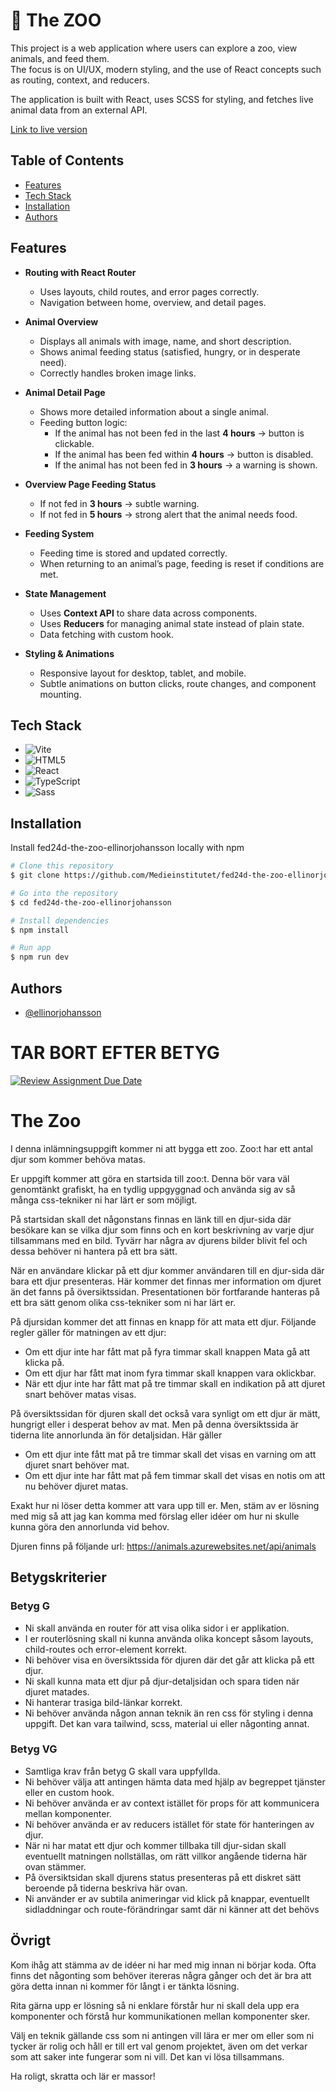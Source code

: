 # 🦁 The ZOO

This project is a web application where users can explore a zoo, view animals, and feed them.  
The focus is on UI/UX, modern styling, and the use of React concepts such as routing, context, and reducers.

The application is built with React, uses SCSS for styling, and fetches live animal data from an external API.

[Link to live version](https://medieinstitutet.github.io/fed24d-the-zoo-ellinorjohansson/)

## Table of Contents

- [Features](#features)
- [Tech Stack](#tech-stack)
- [Installation](#installation)
- [Authors](#authors)

## Features
- **Routing with React Router**
  - Uses layouts, child routes, and error pages correctly.
  - Navigation between home, overview, and detail pages.

- **Animal Overview**
  - Displays all animals with image, name, and short description.
  - Shows animal feeding status (satisfied, hungry, or in desperate need).
  - Correctly handles broken image links.

- **Animal Detail Page**
  - Shows more detailed information about a single animal.
  - Feeding button logic:
    - If the animal has not been fed in the last **4 hours** → button is clickable.  
    - If the animal has been fed within **4 hours** → button is disabled.  
    - If the animal has not been fed in **3 hours** → a warning is shown.  

- **Overview Page Feeding Status**
  - If not fed in **3 hours** → subtle warning.  
  - If not fed in **5 hours** → strong alert that the animal needs food.

- **Feeding System**
  - Feeding time is stored and updated correctly.  
  - When returning to an animal’s page, feeding is reset if conditions are met.

- **State Management**
  - Uses **Context API** to share data across components.  
  - Uses **Reducers** for managing animal state instead of plain state.
  - Data fetching with custom hook.

- **Styling & Animations**  
  - Responsive layout for desktop, tablet, and mobile.  
  - Subtle animations on button clicks, route changes, and component mounting.

## Tech Stack

- ![Vite](https://img.shields.io/badge/Vite-%23646CFF.svg?style=for-the-badge&logo=vite&logoColor=white)
- ![HTML5](https://img.shields.io/badge/HTML5-%23E34F26.svg?style=for-the-badge&logo=html5&logoColor=white)
- ![React](https://img.shields.io/badge/React-%2361DAFB.svg?style=for-the-badge&logo=react&logoColor=black)
- ![TypeScript](https://img.shields.io/badge/TypeScript-%23007ACC.svg?style=for-the-badge&logo=typescript&logoColor=white)
- ![Sass](https://img.shields.io/badge/Sass-%23CC6699.svg?style=for-the-badge&logo=sass&logoColor=white)

## Installation

Install fed24d-the-zoo-ellinorjohansson locally with npm

```bash
# Clone this repository
$ git clone https://github.com/Medieinstitutet/fed24d-the-zoo-ellinorjohansson

# Go into the repository
$ cd fed24d-the-zoo-ellinorjohansson

# Install dependencies
$ npm install

# Run app
$ npm run dev
```

## Authors

- [@ellinorjohansson](https://www.github.com/ellinorjohansson)




# TAR BORT EFTER BETYG

[![Review Assignment Due Date](https://classroom.github.com/assets/deadline-readme-button-22041afd0340ce965d47ae6ef1cefeee28c7c493a6346c4f15d667ab976d596c.svg)](https://classroom.github.com/a/wHj4KLdN)
# The Zoo

I denna inlämningsuppgift kommer ni att bygga ett zoo. Zoo:t har ett antal djur som kommer behöva matas. 

Er uppgift kommer att göra en startsida till zoo:t. Denna bör vara väl genomtänkt grafiskt, ha en tydlig uppgyggnad
och använda sig av så många css-tekniker ni har lärt er som möjligt. 

På startsidan skall det någonstans finnas en länk till en djur-sida där besökare kan se vilka djur som finns och en
kort beskrivning av varje djur tillsammans med en bild. Tyvärr har några av djurens bilder blivit fel och dessa behöver
ni hantera på ett bra sätt. 

När en användare klickar på ett djur kommer användaren till en djur-sida där bara ett djur presenteras. Här kommer det
finnas mer information om djuret än det fanns på översiktssidan. Presentationen bör fortfarande hanteras på ett bra sätt
genom olika css-tekniker som ni har lärt er. 

På djursidan kommer det att finnas en knapp för att mata ett djur. Följande regler gäller för matningen av ett djur:

- Om ett djur inte har fått mat på fyra timmar skall knappen Mata gå att klicka på.
- Om ett djur har fått mat inom fyra timmar skall knappen vara oklickbar.
- När ett djur inte har fått mat på tre timmar skall en indikation på att djuret snart behöver matas visas.

På översiktssidan för djuren skall det också vara synligt om ett djur är mätt, hungrigt eller i desperat behov av mat. 
Men på denna översiktssida är tiderna lite annorlunda än för detaljsidan. Här gäller

- Om ett djur inte fått mat på tre timmar skall det visas en varning om att djuret snart behöver mat. 
- Om ett djur inte har fått mat på fem timmar skall det visas en notis om att nu behöver djuret matas. 

Exakt hur ni löser detta kommer att vara upp till er. Men, stäm av er lösning med mig så att jag kan komma med
förslag eller idéer om hur ni skulle kunna göra den annorlunda vid behov. 

Djuren finns på följande url: https://animals.azurewebsites.net/api/animals

## Betygskriterier

### Betyg G

- Ni skall använda en router för att visa olika sidor i er applikation. 
- I er routerlösning skall ni kunna använda olika koncept såsom layouts, child-routes och error-element korrekt.
- Ni behöver visa en översiktssida för djuren där det går att klicka på ett djur. 
- Ni skall kunna mata ett djur på djur-detaljsidan och spara tiden när djuret matades. 
- Ni hanterar trasiga bild-länkar korrekt.
- Ni behöver använda någon annan teknik än ren css för styling i denna uppgift. Det kan vara tailwind, scss, material ui eller någonting annat. 

### Betyg VG

- Samtliga krav från betyg G skall vara uppfyllda. 
- Ni behöver välja att antingen hämta data med hjälp av begreppet tjänster eller en custom hook. 
- Ni behöver använda er av context istället för props för att kommunicera mellan komponenter. 
- Ni behöver använda er av reducers istället för state för hanteringen av djur. 
- När ni har matat ett djur och kommer tillbaka till djur-sidan skall eventuellt matningen nollställas, om rätt villkor angående tiderna här ovan stämmer. 
- På översiktsidan skall djurens status presenteras på ett diskret sätt beroende på tiderna beskriva här ovan. 
- Ni använder er av subtila animeringar vid klick på knappar, eventuellt sidladdningar och route-förändringar samt där ni känner att det behövs

## Övrigt

Kom ihåg att stämma av de idéer ni har med mig innan ni börjar koda. Ofta finns det någonting som behöver itereras några gånger och det är bra att göra
detta innan ni kommer för långt i er tänkta lösning. 

Rita gärna upp er lösning så ni enklare förstår hur ni skall dela upp era komponenter och förstå hur kommunikationen mellan komponenter sker.

Välj en teknik gällande css som ni antingen vill lära er mer om eller som ni tycker är rolig och håll er till ert val genom projektet, även om det verkar som att saker inte fungerar som ni vill. Det kan vi lösa tillsammans. 

Ha roligt, skratta och lär er massor!
